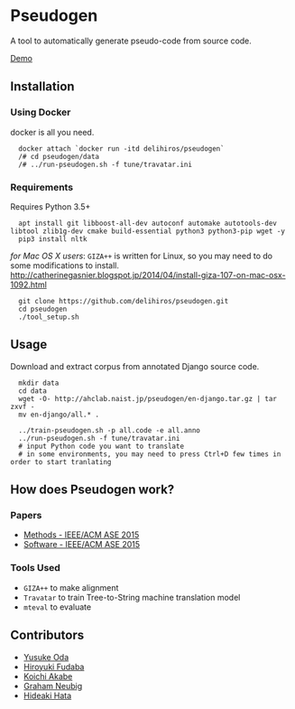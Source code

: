 # Pseudogen

A tool to automatically generate pseudo-code from source code.

[Demo](http://ahclab.naist.jp/pseudogen/)

## Installation

### Using Docker

docker is all you need.

```
  docker attach `docker run -itd delihiros/pseudogen`
  /# cd pseudogen/data
  /# ../run-pseudogen.sh -f tune/travatar.ini
```

### Requirements

Requires Python 3.5+

```
  apt install git libboost-all-dev autoconf automake autotools-dev libtool zlib1g-dev cmake build-essential python3 python3-pip wget -y
  pip3 install nltk
```

*for Mac OS X users*:
`GIZA++` is written for Linux, so you may need to do some modifications to install.
http://catherinegasnier.blogspot.jp/2014/04/install-giza-107-on-mac-osx-1092.html

```
  git clone https://github.com/delihiros/pseudogen.git
  cd pseudogen
  ./tool_setup.sh
```

## Usage

Download and extract corpus from annotated Django source code.

```
  mkdir data
  cd data
  wget -O- http://ahclab.naist.jp/pseudogen/en-django.tar.gz | tar zxvf -
  mv en-django/all.* .
```

```
  ../train-pseudogen.sh -p all.code -e all.anno
  ../run-pseudogen.sh -f tune/travatar.ini
  # input Python code you want to translate
  # in some environments, you may need to press Ctrl+D few times in order to start tranlating
```


## How does Pseudogen work?

### Papers

+ [Methods - IEEE/ACM ASE 2015](http://www.phontron.com/paper/oda15ase.pdf)
+ [Software - IEEE/ACM ASE 2015](http://www.phontron.com/paper/fudaba15asedemo.pdf)

### Tools Used

+ `GIZA++` to make alignment
+ `Travatar` to train Tree-to-String machine translation model
+ `mteval` to evaluate

## Contributors

+ [Yusuke Oda](http://odaemon.com)
+ [Hiroyuki Fudaba](http://delihiros.jp)
+ [Koichi Akabe](http://isw3.naist.jp/~koichi-a/)
+ [Graham Neubig](http://phontron.com/)
+ [Hideaki Hata](http://isw3.naist.jp/~hata/)
